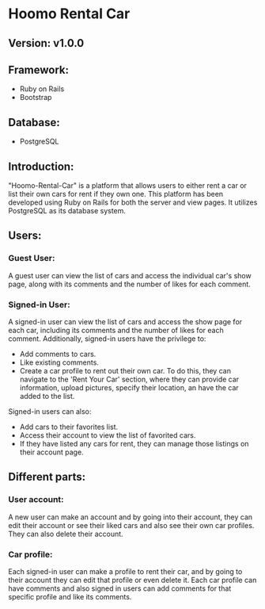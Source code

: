 # Hoomo Rental Car
## Version: v1.0.0
## Framework:
  - Ruby on Rails
  - Bootstrap

## Database: 
 - PostgreSQL

## Introduction:
"Hoomo-Rental-Car" is a platform that allows users to either rent a car or list their own cars for rent if they own one. This platform has been developed using Ruby on Rails for both the server and view pages. It utilizes PostgreSQL as its database system.

## Users:
### Guest User: 
A guest user can view the list of cars and access the individual car's show page, along with its comments and the number of likes for each comment.

### Signed-in User:
A signed-in user can view the list of cars and access the show page for each car, including its comments and the number of likes for each comment. Additionally, signed-in users have the privilege to:

 - Add comments to cars.
 - Like existing comments.
 - Create a car profile to rent out their own car. To do this, they can navigate to the 'Rent Your Car' section, where they can provide car information, upload pictures, specify their location, an have the car added to the list.

Signed-in users can also:

 - Add cars to their favorites list.
 - Access their account to view the list of favorited cars.
 - If they have listed any cars for rent, they can manage those listings on their account page.

## Different parts:
### User account:
A new user can make an account and by going into their account, they can edit their account or see their liked cars and also see their own car profiles. They can also delete their account.

### Car profile:
Each signed-in user can make a profile to rent their car, and by going to their account they can edit that profile or even delete it.
Each car profile can have comments and also signed in users can add comments for that specific profile and like its comments.
